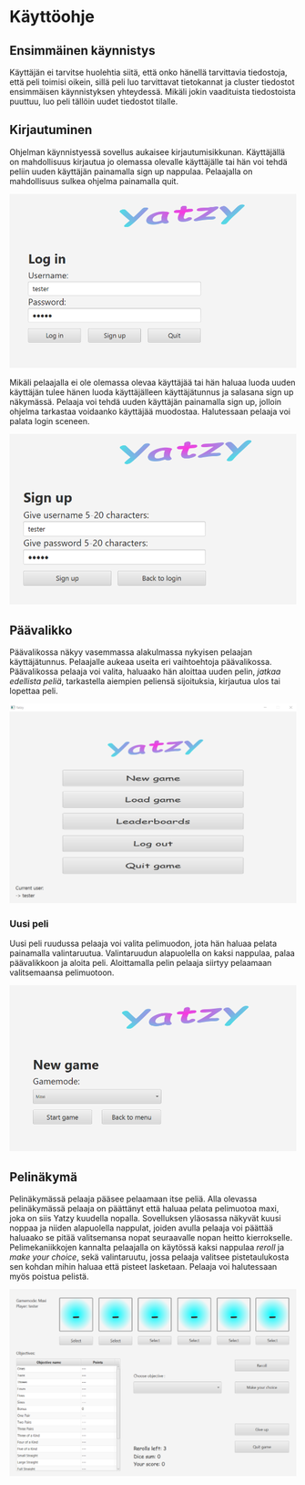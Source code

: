# Käyttöohje

## Ensimmäinen käynnistys
Käyttäjän ei tarvitse huolehtia siitä, että onko hänellä tarvittavia tiedostoja, että peli toimisi oikein, sillä peli luo tarvittavat tietokannat ja cluster tiedostot ensimmäisen käynnistyksen yhteydessä. Mikäli jokin vaadituista tiedostoista puuttuu, luo peli tällöin uudet tiedostot tilalle.

## Kirjautuminen
Ohjelman käynnistyessä sovellus aukaisee kirjautumisikkunan. Käyttäjällä on mahdollisuus kirjautua jo olemassa olevalle käyttäjälle tai hän voi tehdä peliin uuden käyttäjän painamalla sign up nappulaa. Pelaajalla on mahdollisuus sulkea ohjelma painamalla quit.

![Login](https://github.com/tsa-dom/ot-harjoitustyo/blob/master/Images/image1.png)

Mikäli pelaajalla ei ole olemassa olevaa käyttäjää tai hän haluaa luoda uuden käyttäjän tulee hänen luoda käyttäjälleen käyttäjätunnus ja salasana sign up näkymässä. Pelaaja voi tehdä uuden käyttäjän painamalla sign up, jolloin ohjelma tarkastaa voidaanko käyttäjää muodostaa. Halutessaan pelaaja voi palata login sceneen.

![Sign up](https://github.com/tsa-dom/ot-harjoitustyo/blob/master/Images/image2.png)

## Päävalikko
Päävalikossa näkyy vasemmassa alakulmassa nykyisen pelaajan käyttäjätunnus. Pelaajalle aukeaa useita eri vaihtoehtoja päävalikossa. Päävalikossa pelaaja voi valita, haluaako hän aloittaa uuden pelin, *jatkaa edellista peliä*, tarkastella aiempien peliensä sijoituksia, kirjautua ulos tai lopettaa peli. 

![Päävalikko](https://github.com/tsa-dom/ot-harjoitustyo/blob/master/Images/image3.png)

### Uusi peli
Uusi peli ruudussa pelaaja voi valita pelimuodon, jota hän haluaa pelata painamalla valintaruutua. Valintaruudun alapuolella on kaksi nappulaa, palaa päävalikkoon ja aloita peli. Aloittamalla pelin pelaaja siirtyy pelaamaan valitsemaansa pelimuotoon.

![New game](https://github.com/tsa-dom/ot-harjoitustyo/blob/master/Images/image4.png)

## Pelinäkymä
Pelinäkymässä pelaaja pääsee pelaamaan itse peliä. Alla olevassa pelinäkymässä pelaaja on päättänyt että haluaa pelata pelimuotoa maxi, joka on siis Yatzy kuudella nopalla. Sovelluksen yläosassa näkyvät kuusi noppaa ja niiden alapuolella nappulat, joiden avulla pelaaja voi päättää haluaako se pitää valitsemansa nopat seuraavalle nopan heitto kierrokselle. Pelimekaniikkojen kannalta pelaajalla on käytössä kaksi nappulaa *reroll* ja *make your choice*, sekä valintaruutu, jossa pelaaja valitsee pistetaulukosta sen kohdan mihin haluaa että pisteet lasketaan. Pelaaja voi halutessaan myös poistua pelistä.

![Game](https://github.com/tsa-dom/ot-harjoitustyo/blob/master/Images/image5.png)
